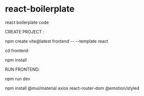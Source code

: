 # react-boilerplate
react boilerplate code


CREATE PROJECT :

npm create vite@latest frontend -- --template react

cd frontend

npm install

RUN FRONTEND:

npm run dev

npm install @mui/material axios react-router-dom  @emotion/styled
